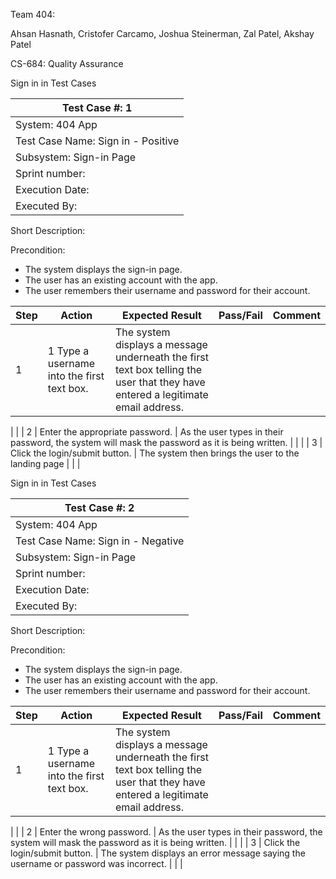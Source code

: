 Team 404:

Ahsan Hasnath, Cristofer Carcamo, Joshua Steinerman, Zal Patel, Akshay Patel

CS-684: Quality Assurance

Sign in in Test Cases

| Test Case #: 1 |
| --- |
| System: 404 App |
| Test Case Name: Sign in - Positive |
| Subsystem: Sign-in Page |
| Sprint number: |
| Execution Date: |
| Executed By: |

Short Description:

Precondition:

- The system displays the sign-in page.
- The user has an existing account with the app.
- The user remembers their username and password for their account.

| Step | Action | Expected Result | Pass/Fail | Comment |
| --- | --- | --- | --- | --- |
| 1 | 1 Type a username into the first text box. | The system displays a message underneath the first text box telling the user that they have entered a legitimate email address. |
 |
 |
| 2 | Enter the appropriate password. | As the user types in their password, the system will mask the password as it is being written. |
 |
 |
| 3 | Click the login/submit button. | The system then brings the user to the landing page |
 |
 |

Sign in in Test Cases

| Test Case #: 2 |
| --- |
| System: 404 App |
| Test Case Name: Sign in - Negative |
| Subsystem: Sign-in Page |
| Sprint number: |
| Execution Date: |
| Executed By: |

Short Description:

Precondition:

- The system displays the sign-in page.
- The user has an existing account with the app.
- The user remembers their username and password for their account.

| Step | Action | Expected Result | Pass/Fail | Comment |
| --- | --- | --- | --- | --- |
| 1 | 1 Type a username into the first text box. | The system displays a message underneath the first text box telling the user that they have entered a legitimate email address. |
 |
 |
| 2 | Enter the wrong password. | As the user types in their password, the system will mask the password as it is being written. |
 |
 |
| 3 | Click the login/submit button. | The system displays an error message saying the username or password was incorrect. |
 |
 |